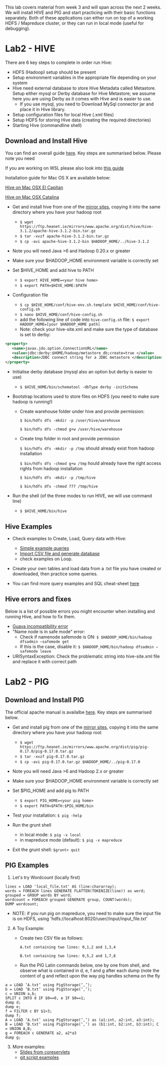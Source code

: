 This lab covers material from week 3 and will span across the next 2 weeks.
We will install HIVE and PIG and start practicing with their basic functions separately. 
Both of these applications can either run on top of a working HDFS / Mapreduce cluster, or they can run in local mode (useful for debugging).

# Lab2 - HIVE

There are 6 key steps to complete in order run Hive:

* HDFS (Hadoop) setup should be present
* Setup environment variables in the appropriate file depending on your system
* Hive need external database to store Hive Metadata called Metastore. Setup either mysql or Derby database for Hive Metastore; we assume here you are using Derby as it comes with Hive and is easier to use. 
   - If you use mysql, you need to Download MySql connector jar and place it in Hive library.
* Setup configuration files for local Hive (.xml files)
* Setup HDFS for storing Hive data (creating the required directories)
* Starting Hive (commandline shell)

## Download and Install Hive
You can find an overall guide [here](https://cwiki.apache.org/confluence/display/Hive/GettingStarted#GettingStarted-RunningHive). Key steps are summarised below.
Please note you need 

If you are working on WSL please also look into [this guide](https://kontext.tech/column/hadoop/309/apache-hive-311-installation-on-windows-10-using-windows-subsystem-for-linux)

Installation guide for Mac OS X are available below:

[Hive on Mac OSX El Capitan](https://bigdatalatte.wordpress.com/2017/02/01/install-hadoop-yarn-hive-on-a-macbook-pro-el-capitan/) 

[Hive on Mac OSX Catalina](https://medium.com/@hannahstrakna/installing-hadoop-with-hive-on-macos-catalina-using-homebrew-b4d384d455e4)

* Get and install hive from one of the [mirror sites](http://www.apache.org/dyn/closer.cgi/hive/), copying it into the same directory where you have your hadoop root

   - `$ wget https://ftp.heanet.ie/mirrors/www.apache.org/dist/hive/hive-3.1.2/apache-hive-3.1.2-bin.tar.gz `
   - `$ tar -xvzf apache-hive-3.1.2-bin.tar.gz `
   - `$ cp -avi apache-hive-3.1.2-bin $HADOOP_HOME/../hive-3.1.2`
   
* Note you will need Java >6 and Hadoop 0.20.x or greater  
* Make sure your $HADOOP_HOME environment variable is correctly set
* Set $HIVE_HOME and add hive to PATH
   
   - `$ export HIVE_HOME=<your hive home>`
   - `$ export PATH=$HIVE_HOME:$PATH`
 
* Configuration file
   - `$ cp $HIVE_HOME/conf/hive-env.sh.template $HIVE_HOME/conf/hive-config.sh`
   - `$ nano $HIVE_HOME/conf/hive-config.sh`
   - add the following line of code into `hive-config.sh` file: `$ export HADOOP_HOME=[your $HADOOP_HOME path]`
   - Note: check your hive-site.xml and make sure the type of database is set to derby:
   
```xml 
<property>
   <name>javax.jdo.option.ConnectionURL</name>
   <value>jdbc:derby:$HOME/hadoop/metastore_db;create=true </value>
   <description>JDBC connect string for a JDBC metastore </description>
</property>
```
  
* Initialise derby database (mysql also an option but derby is easier to use)
  <!-- `$ $HIVE_HOME/bin/schematool –initSchema –dbType derby`-->
  - `$ $HIVE_HOME/bin/schematool -dbType derby -initSchema`
     
 
* Bootstrap locations used to store files on HDFS (you need to make sure hadoop is running!)

   - Create warehouse folder under hive and provide permission:
     
     `$ bin/hdfs dfs -mkdir -p /user/hive/warehouse`
     
     `$ bin/hdfs dfs -chmod g+w /user/hive/warehouse`


   - Create tmp folder in root and provide permission
     
     `$ bin/hdfs dfs -mkdir -p /tmp` should already exist from hadoop installation
    
     `$ bin/hdfs dfs -chmod g+w /tmp` hould already have the right access rights from hadoop installation
      
     `$ bin/hdfs dfs -mkdir -p /tmp/hive`
     
     `$ bin/hdfs dfs -chmod 777 /tmp/hive`
   

   
* Run the shell (of the three modes to run HIVE, we will use command line)
  - `$ $HIVE_HOME/bin/hive`

## Hive Examples
* Check examples to Create, Load, Query data with Hive:
  - [Simple example queries](https://www.java-success.com/10-setting-getting-started-hive-mac/)
  - [Import CSV file and generate database](http://djkooks.github.io/hadoop-hive-setup)
  - check examples on Loop.
   
* Create your own tables and load data from a .txt file you have created or downloaded, then practice some queries.
* You can find more query examples and SQL cheat-sheet [here](https://hortonworks.com/blog/hive-cheat-sheet-for-sql-users/)
   
## Hive errors and fixes
Below is a list of possible errors you might encounter when installing and running Hive, and how to fix them.

*  [Guava incompatibility error](https://phoenixnap.com/kb/install-hive-on-ubuntu)
*  "Name node is in safe mode" error:
   - Check if namenode safemode is ON: `$ $HADOOP_HOME/bin/hadoop dfsadmin –safemode get`
   - If this is the case, disable it: `$ $HADOOP_HOME/bin/hadoop dfsadmin –safemode leave`
* URISyntaxException: Check the problematic string into hive-site.xml file and replace it with correct path

<!-- check this as well:https://kb.databricks.com/metastore/hive-metastore-troubleshooting.html-->

# Lab2 - PIG
## Download and Install PIG
The official apache manual is availalbe [here](http://pig.apache.org/docs/r0.17.0/start.html). Key steps are summarised below.

* Get and install pig from one of the [mirror sites](http://www.apache.org/dyn/closer.cgi/pig/), copying it into the same directory where you have your hadoop root

   - `$ wget https://ftp.heanet.ie/mirrors/www.apache.org/dist/pig/pig-0.17.0/pig-0.17.0.tar.gz `
   - `$ tar -xvzf pig-0.17.0.tar.gz`
   - `$ cp -avi pig-0.17.0.tar.gz $HADOOP_HOME/../pig-0.17.0`
   
* Note you will need Java >6 and Hadoop 2.x or greater  
* Make sure your $HADOOP_HOME environment variable is correctly set
* Set $PIG_HOME and add pig to PATH
   
   - `$ export PIG_HOME=<your pig home>`
   - `$ export PATH=$PATH:$PIG_HOME/bin`

* Test your installation: `$ pig -help`
* Run the grunt shell
  - in local mode: `$ pig -x local`
  - in mapreduce mode (default): `$ pig -x mapreduce`
* Exit the grunt shell: `$grunt> quit`

## PIG Examples
1. Let's try Wordcount (locally first)

```
lines = LOAD 'local_file.txt' AS (line:chararray);
words = FOREACH lines GENERATE FLATTEN(TOKENIZE(line)) as word;
grouped = GROUP words BY word;
wordcount = FOREACH grouped GENERATE group, COUNT(words);
DUMP wordcount;
```
* NOTE: if you run pig on mapreduce, you need to make sure the input file is on HDFS, using 'hdfs://localhost:8020/user/<username>/input/input_file.txt'

2. A Toy Example:
      - Create two CSV file as follows:
            
            A.txt containing two lines: 0,1,2 and 1,3,4
            
            B.txt containing two lines: 0,5,2 and 1,7,8
   
      - Run the PIG Latin commands below, one by one from shell, and observe what is contained in d, e, f and g after each dump (note the content of g and reflect upon the way pig handles schema on the fly
```
a = LOAD ‘A.txt’ using PigStorage(‘,’); 
b = LOAD ‘B.txt’ using PigStorage(‘,’); 
c = UNION a,b;
SPLIT c INTO d IF $0==0, e IF $0==1; 
dump d;
dump e;
f = FILTER c BY $1>3;
dump f;
A = LOAD ‘A.txt’ using PigStorage(‘,’) as (a1:int, a2:int, a3:int); 
B = LOAD ‘B.txt’ using PigStorage(‘,’) as (b1:int, b2:int, b3:int); C = UNION A,B;
g = FOREACH c GENERATE a2, a2*a3
dump g;
```

3. More examples:
   - [Slides from coreservlets](http://courses.coreservlets.com/Course-Materials/pdf/hadoop/06-Pig-01-Intro.pdf) 
   - [git script examples](https://gist.github.com/brikis98/1332818)


